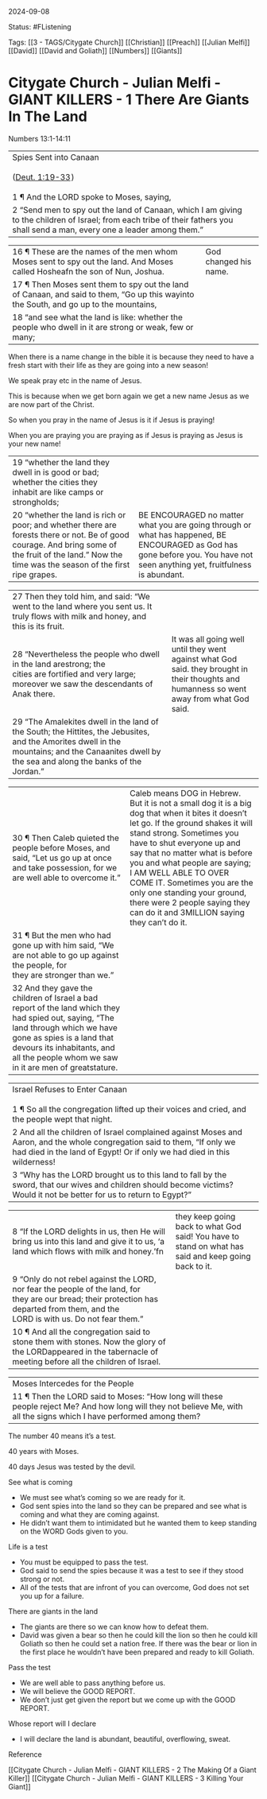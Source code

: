 2024-09-08

Status: #FListening 

Tags: [[3 - TAGS/Citygate Church]] [[Christian]] [[Preach]] [[Julian Melfi]] [[David]] [[David and Goliath]] [[Numbers]] [[Giants]]

# Citygate Church - Julian Melfi - GIANT KILLERS - 1 There Are Giants In The Land
  
Numbers 13:1-14:11

  

|   |   |
|---|---|
|Spies Sent into Canaan<br><br>([Deut. 1:19-33](blb://pericope/nkjv/Deut.%201:19-33) )<br><br>1 ¶ And the LORD spoke to Moses, saying,||
|2 “Send men to spy out the land of Canaan, which I am giving to the children of Israel; from each tribe of their fathers you shall send a man, every one a leader among them.”||

|   |   |
|---|---|
|16 ¶ These are the names of the men whom Moses sent to spy out the land. And Moses called Hosheafn the son of Nun, Joshua.|God changed his name.|
|17 ¶ Then Moses sent them to spy out the land of Canaan, and said to them, “Go up this wayinto the South, and go up to the mountains,||
|18 “and see what the land is like: whether the people who dwell in it are strong or weak, few or many;||

When there is a name change in the bible it is because they need to have a fresh start with their life as they are going into a new season!

  

We speak pray etc in the name of Jesus.

This is because when we get born again we get a new name Jesus as we are now part of the Christ.

So when you pray in the name of Jesus is it if Jesus is praying!

When you are praying you are praying as if Jesus is praying as Jesus is your new name!

  

  

  

|   |   |
|---|---|
|19 “whether the land they dwell in is good or bad; whether the cities they inhabit are like camps or strongholds;||
|20 “whether the land is rich or poor; and whether there are forests there or not. Be of good courage. And bring some of the fruit of the land.” Now the time was the season of the first ripe grapes.|BE ENCOURAGED no matter what you are going through or what has happened, BE ENCOURAGED as God has gone before you. You have not seen anything yet, fruitfulness is abundant.|

  

  

  

|   |   |
|---|---|
|27 Then they told him, and said: “We went to the land where you sent us. It truly flows with milk and honey, and this is its fruit.||
|28 “Nevertheless the people who dwell in the land arestrong; the cities are fortified and very large; moreover we saw the descendants of Anak there.|It was all going well until they went against what God said. they brought in their thoughts and humanness so went away from what God said.|
|29 “The Amalekites dwell in the land of the South; the Hittites, the Jebusites, and the Amorites dwell in the mountains; and the Canaanites dwell by the sea and along the banks of the Jordan.”||

  

  

|   |   |
|---|---|
|30 ¶ Then Caleb quieted the people before Moses, and said, “Let us go up at once and take possession, for we are well able to overcome it.”|Caleb means DOG in Hebrew. But it is not a small dog it is a big dog that when it bites it doesn’t let go. If the ground shakes it will stand strong. Sometimes you have to shut everyone up and say that no matter what is before you and what people are saying; I AM WELL ABLE TO OVER COME IT. Sometimes you are the only one standing your ground, there were 2 people saying they can do it and 3MILLION saying they can’t do it.|
|31 ¶ But the men who had gone up with him said, “We are not able to go up against the people, for they are stronger than we.”||
|32 And they gave the children of Israel a bad report of the land which they had spied out, saying, “The land through which we have gone as spies is a land that devours its inhabitants, and all the people whom we saw in it are men of greatstature.||

  

  

|   |   |
|---|---|
|Israel Refuses to Enter Canaan<br><br>1 ¶ So all the congregation lifted up their voices and cried, and the people wept that night.||
|2 And all the children of Israel complained against Moses and Aaron, and the whole congregation said to them, “If only we had died in the land of Egypt! Or if only we had died in this wilderness!||
|3 “Why has the LORD brought us to this land to fall by the sword, that our wives and children should become victims? Would it not be better for us to return to Egypt?”||

  

  

|   |   |
|---|---|
|8 “If the LORD delights in us, then He will bring us into this land and give it to us, ‘a land which flows with milk and honey.’fn|they keep going back to what God said! You have to stand on what has said and keep going back to it.|
|9 “Only do not rebel against the LORD, nor fear the people of the land, for they are our bread; their protection has departed from them, and the LORD is with us. Do not fear them.”||
|10 ¶ And all the congregation said to stone them with stones. Now the glory of the LORDappeared in the tabernacle of meeting before all the children of Israel.||

  

|   |   |
|---|---|
|Moses Intercedes for the People||
|11 ¶ Then the LORD said to Moses: “How long will these people reject Me? And how long will they not believe Me, with all the signs which I have performed among them?||

  

The number 40 means it’s a test.

40 years with Moses.

40 days Jesus was tested by the devil.

  

See what is coming

- We must see what’s coming so we are ready for it.
- God sent spies into the land so they can be prepared and see what is coming and what they are coming against.
- He didn’t want them to intimidated but he wanted them to keep standing on the WORD Gods given to you.

  

  

Life is a test

- You must be equipped to pass the test.
- God said to send the spies because it was a test to see if they stood strong or not.
- All of the tests that are infront of you can overcome, God does not set you up for a failure.

  

  

There are giants in the land

- The giants are there so we can know how to defeat them.
- David was given a bear so then he could kill the lion so then he could kill Goliath so then he could set a nation free. If there was the bear or lion in the first place he wouldn’t have been prepared and ready to kill Goliath.

  

  

Pass the test

- We are well able to pass anything before us.
- We will believe the GOOD REPORT.
- We don’t just get given the report but we come up with the GOOD REPORT.

  

  

Whose report will I declare

- I will declare the land is abundant, beautiful, overflowing, sweat.

Reference

[[Citygate Church - Julian Melfi - GIANT KILLERS - 2 The Making Of a Giant Killer]]
[[Citygate Church - Julian Melfi - GIANT KILLERS - 3 Killing Your Giant]]
